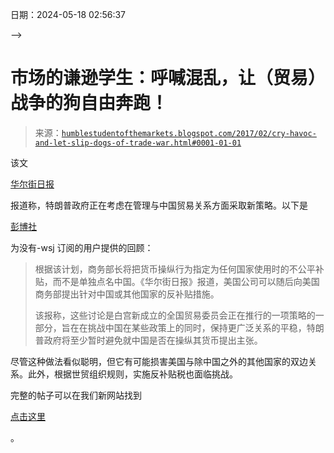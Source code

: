 <!--yml

category: 未分类--> 

日期：2024-05-18 02:56:37

-->

# 市场的谦逊学生：呼喊混乱，让（贸易）战争的狗自由奔跑！

> 来源：[`humblestudentofthemarkets.blogspot.com/2017/02/cry-havoc-and-let-slip-dogs-of-trade-war.html#0001-01-01`](https://humblestudentofthemarkets.blogspot.com/2017/02/cry-havoc-and-let-slip-dogs-of-trade-war.html#0001-01-01)

该文

[华尔街日报](https://www.wsj.com/articles/u-s-eyes-new-tactic-to-press-china-1487034167)

报道称，特朗普政府正在考虑在管理与中国贸易关系方面采取新策略。以下是

[彭博社](https://www.bloomberg.com/politics/articles/2017-02-14/u-s-mulls-new-way-to-prod-china-on-currency-policy-wsj-says)

为没有-wsj 订阅的用户提供的回顾：

> 根据该计划，商务部长将把货币操纵行为指定为任何国家使用时的不公平补贴，而不是单独点名中国。《华尔街日报》报道，美国公司可以随后向美国商务部提出针对中国或其他国家的反补贴措施。
> 
> 该报称，这些讨论是白宫新成立的全国贸易委员会正在推行的一项策略的一部分，旨在在挑战中国在某些政策上的同时，保持更广泛关系的平稳，特朗普政府将至少暂时避免就中国是否在操纵其货币提出主张。

尽管这种做法看似聪明，但它有可能损害美国与除中国之外的其他国家的双边关系。此外，根据世贸组织规则，实施反补贴税也面临挑战。

完整的帖子可以在我们新网站找到

[点击这里](https://humblestudentofthemarkets.com/2017/02/14/cry-havoc-and-let-slip-the-dogs-of-trade-war/)

。
